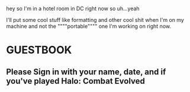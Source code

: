 
hey so I'm in a hotel room in DC right now so uh...yeah

I'll put some cool stuff like formatting and other cool shit when I'm on my machine and not the """"portable"""" one I'm working on right now. 


# GUESTBOOK
## Please Sign in with your name, date, and if you've played Halo: Combat Evolved
